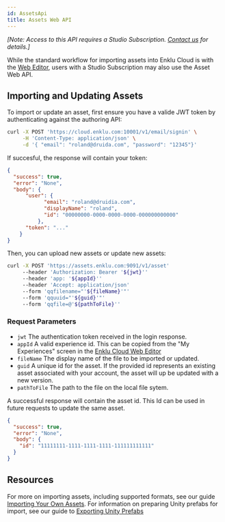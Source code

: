 ```yaml
---
id: AssetsApi
title: Assets Web API
---
```


*[Note: Access to this API requires a Studio Subscription. [Contact us](/contact) for details.]*

While the standard workflow for importing assets into Enklu Cloud is with the [Web Editor](https://cloud.enklu.com), users with a Studio Subscription may also use the Asset Web API.


## Importing and Updating Assets

To import or update an asset, first ensure you have a valide JWT token by authenticating against the authoring API:


```bash
curl -X POST 'https://cloud.enklu.com:10001/v1/email/signin' \
     -H 'Content-Type: application/json' \
     -d '{ "email": "roland@druida.com", "password": "12345"}'
```

If succesful, the response will contain your token:

```json
{
  "success": true,
  "error": "None",
  "body": {
      "user": {
            "email": "roland@druidia.com",
            "displayName": "roland",
            "id": "00000000-0000-0000-0000-000000000000"
          },
      "token": "..."
    }
}
```

Then, you can upload new assets or update new assets:

```bash
curl -X POST 'https://assets.enklu.com:9091/v1/asset'
     --header 'Authorization: Bearer '${jwt}''
     --header 'app: '${appId}''
     --header 'Accept: application/json'
     --form 'qqfilename="'${fileName}'"'
     --form 'qquuid="'${guid}'"'
     --form 'qqfile=@'${pathToFile}''
```

### Request Parameters
- `jwt` The authentication token received in the login response.
- `appId` A valid experience id. This can be copied from the "My Experiences" screen in the [Enklu Cloud Web Editor](http://cloud.enklu.com)
- `fileName` The display name of the file to be imported or updated.
- `guid` A unique id for the asset. If the provided id represents an existing asset associated with your account, the asset will up be updated with a new version.
- `pathToFile` The path to the file on the local file sytem.

A successful response will contain the asset id. This Id can be used in future requests to update the same asset.

```json
{
  "success": true,
  "error": "None",
  "body": {
    "id": "11111111-1111-1111-1111-111111111111"
  }
}
```

## Resources

For more on importing assets, including supported formats, see our guide [Importing Your Own Assets](/docs/Assets/ImportYourOwnAssets). For information on preparing Unity prefabs for import, see our guide to [Exporting Unity Prefabs](/docs/Assets/ExportingUnityPrefabs)
